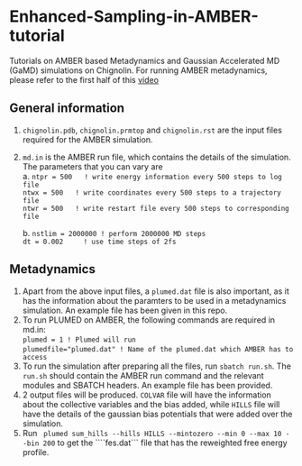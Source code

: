 # Enhanced-Sampling-in-AMBER-tutorial
Tutorials on AMBER based Metadynamics and Gaussian Accelerated MD (GaMD) simulations on Chignolin.
For running AMBER metadynamics, please refer to the first half of this [video](https://youtu.be/UFqUJcnxXUQ?feature=shared)

## General information
1. ````chignolin.pdb````, ````chignolin.prmtop```` and ````chignolin.rst```` are the input files required for the AMBER simulation.
2. ````md.in```` is the AMBER run file, which contains the details of the simulation. The parameters that you can vary are \
   a. ````ntpr = 500   ! write energy information every 500 steps to log file```` \
      ````ntwx = 500   ! write coordinates every 500 steps to a trajectory file```` \
      ````ntwr = 500   ! write restart file every 500 steps to corresponding file ````
      
   b. ````nstlim = 2000000 ! perform 2000000 MD steps```` \
      ````dt = 0.002     ! use time steps of 2fs````

## Metadynamics 
1. Apart from the above input files, a ````plumed.dat```` file is also important, as it has the information about the paramters to be used in a metadynamics simulation. An example file has been given in this repo.
2. To run PLUMED on AMBER, the following commands are required in md.in: \
     ````plumed = 1 ! Plumed will run```` \
     ````plumedfile="plumed.dat" ! Name of the plumed.dat which AMBER has to access````
3. To run the simulation after preparing all the files, run ````sbatch run.sh````. The ````run.sh```` should contain the AMBER run command and the relevant modules and SBATCH headers. An example file has been provided.
4. 2 output files will be produced. ````COLVAR```` file will have the information about the collective variables and the bias added, while ````HILLS```` file will have the details of the gaussian bias potentials that were added over the simulation.
5. Run ```` plumed sum_hills --hills HILLS --mintozero --min 0 --max 10 --bin 200```` to get the ````fes.dat``` file that has the reweighted free energy profile. 
     
